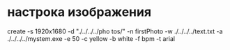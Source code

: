 # настрока изображения

create -s 1920x1680 -d "./../../../pho tos/" -n firstPhoto -w ./../../../text.txt -a ./../../../mystem.exe -e 50 -c yellow -b white -f bpm -t arial


